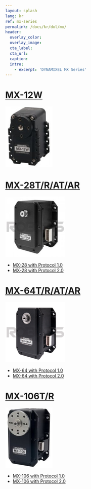 ```yaml
---
layout: splash
lang: kr
ref: mx-series
permalink: /docs/kr/dxl/mx/
header:
  overlay_color:
  overlay_image:
  cta_label:
  cta_url:
  caption:
  intro:
    - excerpt: 'DYNAMIXEL MX Series'
---
```



# [MX-12W](#mx-12w)

[![](/assets/images/dxl/mx/mx-12_product.jpg)](/docs/kr/dxl/mx/mx-12w/)

# [MX-28T/R/AT/AR](#mx-28tratar)

![](/assets/images/dxl/mx/mx-28ar_product.jpg)

- [MX-28 with Protocol 1.0](/docs/kr/dxl/mx/mx-28/)
- [MX-28 with Protocol 2.0](/docs/kr/dxl/mx/mx-28-2/)

# [MX-64T/R/AT/AR](#mx-64tratar)

![](/assets/images/dxl/mx/mx-64ar_product.png)

- [MX-64 with Protocol 1.0](/docs/kr/dxl/mx/mx-64/)
- [MX-64 with Protocol 2.0](/docs/kr/dxl/mx/mx-64-2/)

# [MX-106T/R](#mx-106tr)

![](/assets/images/dxl/mx/mx-106t_product.jpg)

- [MX-106 with Protocol 1.0](/docs/kr/dxl/mx/mx-106/)
- [MX-106 with Protocol 2.0](/docs/kr/dxl/mx/mx-106-2/)
